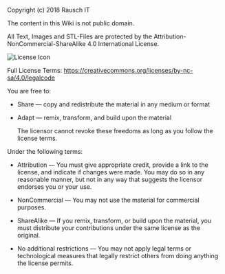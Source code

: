 Copyright (c) 2018 Rausch IT

The content in this Wiki is not public domain.

All Text, Images and STL-Files are protected by the Attribution-NonCommercial-ShareAlike 4.0 International License.

![License Icon](https://licensebuttons.net/l/by-nc-sa/3.0/88x31.png)

Full License Terms:
https://creativecommons.org/licenses/by-nc-sa/4.0/legalcode


You are free to:

* Share — copy and redistribute the material in any medium or format

* Adapt — remix, transform, and build upon the material

    The licensor cannot revoke these freedoms as long as you follow the license terms.

Under the following terms:

* Attribution — You must give appropriate credit, provide a link to the license, and indicate if changes were made. You may do so in any reasonable manner, but not in any way that suggests the licensor endorses you or your use.

* NonCommercial — You may not use the material for commercial purposes.

* ShareAlike — If you remix, transform, or build upon the material, you must distribute your contributions under the same license as the original.

* No additional restrictions — You may not apply legal terms or technological measures that legally restrict others from doing anything the license permits.
